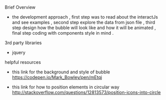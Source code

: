 Brief Overview

- the development approach  , first step was to read about the interactJs and see examples ,
second step explore the data from json file , third step design how the bubble will look like and how it will be animated ,
final step coding with components style in mind .



3rd party libraries

- jquery


helpful resources

- this link for the background and style of bubble
https://codepen.io/Mark_Bowley/pen/mEtqj

- this link for how to position elements in circular way
http://stackoverflow.com/questions/12813573/position-icons-into-circle

